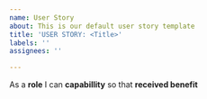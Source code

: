 ```yaml
---
name: User Story
about: This is our default user story template
title: 'USER STORY: <Title>'
labels: ''
assignees: ''

---
```


As a **role** I can **capabillity** so that **received benefit**
